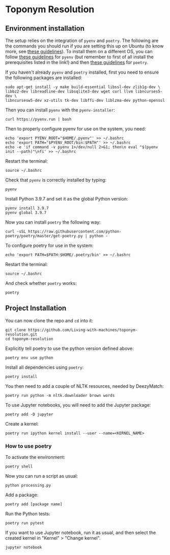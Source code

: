 # Toponym Resolution

## Environment installation

The setup relies on the integration of `pyenv` and `poetry`. The following are the commands you should run if you are setting this up on Ubuntu (to know more, see [these guidelines](https://www.adaltas.com/en/2021/06/09/pyrepo-project-initialization/)). To install them on a different OS, you can follow [these guidelines](https://github.com/pyenv/pyenv#installation) for `pyenv` (but remember to first of all install the prerequisites listed in the link!) and then [these guidelines](https://python-poetry.org/docs/#osx--linux--bashonwindows-install-instructions) for `poetry`.

If you haven't already `pyenv` and `poetry` installed, first you need to ensure the following packages are installed:

```
sudo apt-get install -y make build-essential libssl-dev zlib1g-dev \
libbz2-dev libreadline-dev libsqlite3-dev wget curl llvm libncurses5-dev \
libncursesw5-dev xz-utils tk-dev libffi-dev liblzma-dev python-openssl
```

Then you can install `pyenv` with the `pyenv-installer`:

```
curl https://pyenv.run | bash
```
Then to properly configure pyenv for use on the system, you need:

```
echo 'export PYENV_ROOT="$HOME/.pyenv"' >> ~/.bashrc
echo 'export PATH="$PYENV_ROOT/bin:$PATH"' >> ~/.bashrc
echo -e 'if command -v pyenv 1>/dev/null 2>&1; then\n eval "$(pyenv init --path)"\nfi' >> ~/.bashrc
```

Restart the terminal:
```
source ~/.bashrc
```

Check that `pyenv` is correctly installed by typing:
```
pyenv
```

Install Python 3.9.7 and set it as the global Python version:

```
pyenv install 3.9.7
pyenv global 3.9.7
```

Now you can install `poetry` the following way:

```
curl -sSL https://raw.githubusercontent.com/python-poetry/poetry/master/get-poetry.py | python -
```

To configure poetry for use in the system:
```
echo 'export PATH=$PATH:$HOME/.poetry/bin' >> ~/.bashrc
```

Restart the terminal:
```
source ~/.bashrc
```

And check whether `poetry` works:
```
poetry
```

## Project Installation

You can now clone the repo and `cd` into it:

```
git clone https://github.com/Living-with-machines/toponym-resolution.git
cd toponym-resolution
```

Explicitly tell poetry to use the python version defined above:

```
poetry env use python
```

Install all dependencies using `poetry`:

```
poetry install
```

You then need to add a couple of NLTK resources, needed by DeezyMatch:

```
poetry run python -m nltk.downloader brown words
```

To use Jupyter notebooks, you will need to add the Jupyter package:
```
poetry add -D jupyter
```

Create a kernel:
```
poetry run ipython kernel install --user --name=<KERNEL_NAME>
```

### How to use poetry

To activate the environment:

```
poetry shell
```

Now you can run a script as usual:

```
python processing.py
```

Add a package:

```
poetry add [package name]
```

Run the Python tests:

```
poetry run pytest
```

If you want to use Jupyter notebook, run it as usual, and then select the created kernel in "Kernel" > "Change kernel".

```
jupyter notebook
```
